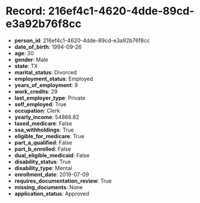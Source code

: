 # Record: 216ef4c1-4620-4dde-89cd-e3a92b76f8cc

- **person_id**: 216ef4c1-4620-4dde-89cd-e3a92b76f8cc
- **date_of_birth**: 1994-09-26
- **age**: 30
- **gender**: Male
- **state**: TX
- **marital_status**: Divorced
- **employment_status**: Employed
- **years_of_employment**: 9
- **work_credits**: 29
- **last_employer_type**: Private
- **self_employed**: True
- **occupation**: Clerk
- **yearly_income**: 54866.82
- **taxed_medicare**: False
- **ssa_withholdings**: True
- **eligible_for_medicare**: True
- **part_a_qualified**: False
- **part_b_enrolled**: False
- **dual_eligible_medicaid**: False
- **disability_status**: True
- **disability_type**: Mental
- **enrollment_date**: 2019-07-09
- **requires_documentation_review**: True
- **missing_documents**: None
- **application_status**: Approved
